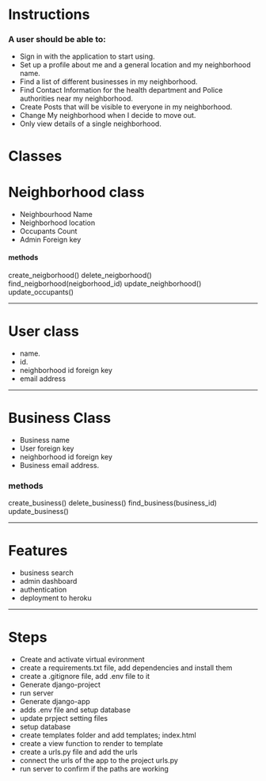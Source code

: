 # Instructions
### A user should be able to:
+ Sign in with the application to start using.
+ Set up a profile about me and a general location and my neighborhood name.
+ Find a list of different businesses in my neighborhood.
+ Find Contact Information for the health department and Police authorities near my neighborhood.
+ Create Posts that will be visible to everyone in my neighborhood.
+ Change My neighborhood when I decide to move out.
+ Only view details of a single neighborhood.

# Classes

# Neighborhood class
+ Neighbourhood Name
+ Neighborhood location
+ Occupants Count
+ Admin Foreign key

#### methods
create_neigborhood()
delete_neigborhood()
find_neigborhood(neigborhood_id)
update_neighborhood()
update_occupants()
<hr>

# User class
+ name.
+ id.
+ neighborhood id foreign key
+ email address

<hr>

# Business Class
+ Business name
+ User foreign key
+ neighborhood id foreign key
+ Business email address.

### methods
create_business()
delete_business()
find_business(business_id)
update_business()
<hr>

# Features
+ business search
+ admin dashboard
+ authentication
+ deployment to heroku
<hr>

# Steps
+ Create and activate virtual evironment
+ create a requirements.txt file, add dependencies and install them
+ create a .gitignore file, add .env file to it
+ Generate django-project
+ run server
+ Generate django-app
+ adds .env file and setup database
+ update prpject setting files
+ setup database
+ create templates folder and add templates; index.html
+ create a view function to render to template
+ create a urls.py file and add the urls
+ connect the urls of the app to the project urls.py
+ run server to confirm if the paths are working
